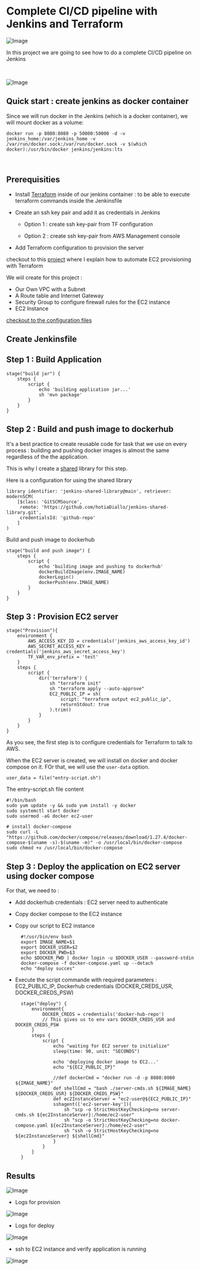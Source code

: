 # Complete CI/CD pipeline with Jenkins and Terraform

![Image](/images/archi.png)

In this project we are going to see how to do a complete CI/CD pipeline on Jenkins

<br>

![Image](/images/ci-cd.png)

## Quick start : create jenkins as docker container

Since we will run docker in the Jenkins (which is a docker container), we will mount docker as a volume: 

    docker run -p 8080:8080 -p 50000:50000 -d -v jenkins_home:/var/jenkins_home -v
    /var/run/docker.sock:/var/run/docker.sock -v $(which docker):/usr/bin/docker jenkins/jenkins:lts

<br>

## Prerequisities
- Install [Terraform](https://developer.hashicorp.com/terraform/tutorials/aws-get-started/install-cli) inside of our jenkins container : to be able to execute terraform commands inside the Jenkinsfile
- Create an ssh key pair and add it as credentials in Jenkins

    - Option 1 : create ssh key-pair from TF configuration 

    - Option 2 : create ssh key-pair from AWS Management console 
- Add Terraform configuration to provision the server 

checkout to this [project](https://github.com/hotiaDiallo/terraform-playground/tree/deploy-to-ec2) where I explain how to automate EC2 provisioning with Terraform

We wiil create for this project : 

- Our Own VPC with a Subnet 
- A Route table and Internet Gateway
- Security Group to configure firewall rules for the EC2 instance
- EC2 Instance
 
[checkout to the configuration files](https://github.com/hotiaDiallo/devops-java-maven-app/tree/sshagent-terraform/terraform)

## Create Jenkinsfile 

## Step 1 :  Build Application 

    stage("build jar") {
        steps {
            script {
                echo 'building application jar...'
                sh 'mvn package'
            }
        }
    }

## Step 2 : Build and push image to dockerhub

It's a best practice to create reusable code for task that we use on every process : building and pushing docker images is almost the same regardless of the the application. 

This is why I create a [shared](https://github.com/hotiaDiallo/jenkins-shared-library) library for this step. 

Here is a configuration for using the shared library 

    library identifier: 'jenkins-shared-library@main', retriever: modernSCM(
        [$class: 'GitSCMSource',
         remote: 'https://github.com/hotiaDiallo/jenkins-shared-library.git',
         credentialsId: 'github-repo'
        ]
    )

Build and push image to dockerhub

    stage("build and push image") {
        steps {
            script {
                echo 'building image and pushing to dockerhub'
                dockerBuildImage(env.IMAGE_NAME)
                dockerLogin()
                dockerPush(env.IMAGE_NAME)
            }
        }
    }

## Step 3 : Provision EC2 server

    stage("Provision"){
        environment {
            AWS_ACCESS_KEY_ID = credentials('jenkins_aws_access_key_id')
            AWS_SECRET_ACCESS_KEY = credentials('jenkins_aws_secret_access_key')
            TF_VAR_env_prefix = 'test'
        }
        steps {
            script {
                dir('terraform') {
                    sh "terraform init"
                    sh "terraform apply --auto-approve"
                    EC2_PUBLIC_IP = sh(
                        script: "terraform output ec2_public_ip",
                        returnStdout: true
                    ).trim()
                }
            }
        }
    }
As you see, the first step is to configure credentials for Terraform to talk to AWS. 

When the EC2 server is created, we will install on docker and docker compose on it. FOr that, we will use the `user-data` option. 

    user_data = file("entry-script.sh")

The entry-script.sh file content 

    #!/bin/bash
    sudo yum update -y && sudo yum install -y docker
    sudo systemctl start docker 
    sudo usermod -aG docker ec2-user

    # install docker-compose 
    sudo curl -L "https://github.com/docker/compose/releases/download/1.27.4/docker-compose-$(uname -s)-$(uname -m)" -o /usr/local/bin/docker-compose
    sudo chmod +x /usr/local/bin/docker-compose

## Step 3 : Deploy the application on EC2 server using docker compose

For that, we need to : 

- Add dockerhub credentials : EC2 server need to authenticate 
- Copy docker compose to the EC2 instance 
- Copy our script to EC2 instance 

        #!/usr/bin/env bash
        export IMAGE_NAME=$1
        export DOCKER_USER=$2
        export DOCKER_PWD=$3
        echo $DOCKER_PWD | docker login -u $DOCKER_USER --password-stdin
        docker-compose -f docker-compose.yaml up --detach
        echo "deploy succes"

- Execute the script commande with required parameters : EC2_PUBLIC_IP, Dockerhub credentials (DOCKER_CREDS_USR, DOCKER_CREDS_PSW)


        stage("deploy") {
            environment{
                DOCKER_CREDS = credentials('docker-hub-repo')
                // This gives us to env vars DOCKER_CREDS_USR and DOCKER_CREDS_PSW
            }
            steps {
                script {
                    echo "waiting for EC2 server to initialize" 
                    sleep(time: 90, unit: "SECONDS") 

                    echo 'deploying docker image to EC2...'
                    echo "${EC2_PUBLIC_IP}"

                    //def dockerCmd = "docker run -d -p 8080:8080 ${IMAGE_NAME}"
                    def shellCmd = "bash ./server-cmds.sh ${IMAGE_NAME} ${DOCKER_CREDS_USR} ${DOCKER_CREDS_PSW}"
                    def ec2InstanceServer = "ec2-user@${EC2_PUBLIC_IP}"
                    sshagent(['ec2-server-key']){
                        sh "scp -o StrictHostKeyChecking=no server-cmds.sh ${ec2InstanceServer}:/home/ec2-user"
                        sh "scp -o StrictHostKeyChecking=no docker-compose.yaml ${ec2InstanceServer}:/home/ec2-user"
                        sh "ssh -o StrictHostKeyChecking=no ${ec2InstanceServer} ${shellCmd}"
                    }
                }
            }
        }

## Results

![Image](/images/ec2.png) 

- Logs for provision 

![Image](/images/provision.png)

- Logs for deploy 

![Image](/images/deploy.png)

- ssh to EC2 instance and verify application is running 

![Image](/images/docker-container.png)